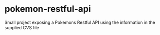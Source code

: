 # pokemon-restful-api
Small project exposing a Pokemons Restful API using the information in the supplied CVS file
